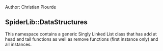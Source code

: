 Author: Christian Plourde

SpiderLib::DataStructures
-----------------------------------------------------------------------------------------------

This namespace contains a generic Singly Linked List class that has add at head and tail functions as well
as remove functions (first instance only) and all instances.